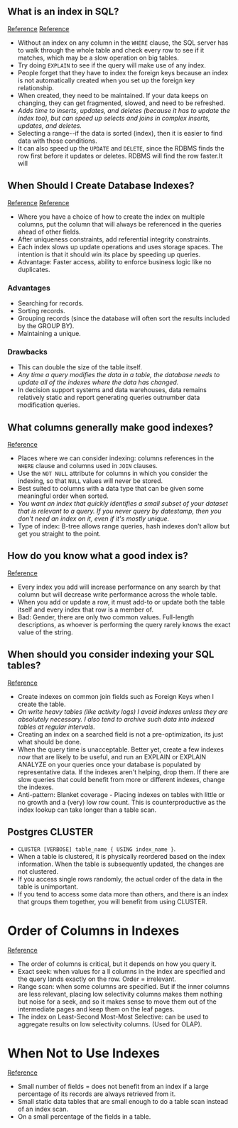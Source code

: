 ## What is an index in SQL?
[Reference](https://stackoverflow.com/questions/2955459/what-is-an-index-in-sql)
[Reference](http://csharp-video-tutorials.blogspot.com/2012/09/advantages-and-disadvantages-of-indexes.html)

- Without an index on any column in the `WHERE` clause, the SQL server has to walk through the whole table and check every row to see if it matches, which may be a slow operation on big tables.
- Try doing `EXPLAIN` to see if the query will make use of any index.
- People forget that they have to index the foreign keys because an index is not automatically created when you set up the foreign key relationship.
- When created, they need to be maintained. If your data keeps on changing, they can get fragmented, slowed, and need to be refreshed.
- *Adds time to inserts, updates, and deletes (because it has to update the index too), but can speed up selects and joins in complex inserts, updates, and deletes.*
- Selecting a range--if the data is sorted (index), then it is easier to find data with those conditions.
- It can also speed up the `UPDATE` and `DELETE`, since the RDBMS finds the row first before it updates or deletes. RDBMS will find the row faster.It will

## When Should I Create Database Indexes?
[Reference](https://stackoverflow.com/questions/2004032/when-should-i-create-database-indexes)
[Reference](http://odetocode.com/articles/70.aspx)

- Where you have a choice of how to create the index on multiple columns, put the column that will always be referenced in the queries ahead of other fields.
- After uniqueness constraints, add referential integrity constraints.
- Each index slows up update operations and uses storage spaces. The intention is that it should win its place by speeding up queries.
- Advantage: Faster access, ability to enforce business logic like no duplicates.

### Advantages

- Searching for records.
- Sorting records.
- Grouping records (since the database will often sort the results included by the GROUP BY).
- Maintaining a unique.

### Drawbacks

- This can double the size of the table itself.
- *Any time a query modifies the data in a table, the database needs to update all of the indexes where the data has changed.*
- In decision support systems and data warehouses, data remains relatively static and report generating queries outnumber data modification queries.

## What columns generally make good indexes?
[Reference](https://stackoverflow.com/questions/107132/what-columns-generally-make-good-indexes)

- Places where we can consider indexing: columns references in the `WHERE` clause and columns used in `JOIN` clauses.
- Use the `NOT NULL` attribute for columns in which you consider the indexing, so that `NULL` values will never be stored.
- Best suited to columns with a data type that can be given some meaningful order when sorted.
- *You want an index that quickly identifies a small subset of your dataset that is relevant to a query. If you never query by datestamp, then you don't need an index on it, even if it's mostly unique.*
- Type of index: B-tree allows range queries, hash indexes don't allow but get you straight to the point.

## How do you know what a good index is?
[Reference](https://stackoverflow.com/questions/79241/how-do-you-know-what-a-good-index-is)

- Every index you add will increase performance on any search by that column but will decrease write performance across the whole table.
- When you add or update a row, it must add-to or update both the table itself and every index that row is a member of.
- Bad: Gender, there are only two common values. Full-length descriptions, as whoever is performing the query rarely knows the exact value of the string.

## When should you consider indexing your SQL tables?
[Reference](https://stackoverflow.com/questions/523018/when-should-you-consider-indexing-your-sql-tables)

- Create indexes on common join fields such as Foreign Keys when I create the table.
- *On write heavy tables (like activity logs) I avoid indexes unless they are absolutely necessary. I also tend to archive such data into indexed tables at regular intervals.*
- Creating an index on a searched field is not a pre-optimization, its just what should be done.
- When the query time is unacceptable. Better yet, create a few indexes now that are likely to be useful, and run an EXPLAIN or EXPLAIN ANALYZE on your queries once your database is populated by representative data. If the indexes aren't helping, drop them. If there are slow queries that could benefit from more or different indexes, change the indexes.
- Anti-pattern: Blanket coverage - Placing indexes on tables with little or no growth and a (very) low row count. This is counterproductive as the index lookup can take longer than a table scan.

## Postgres CLUSTER

- `CLUSTER [VERBOSE] table_name { USING index_name }`.
- When a table is clustered, it is physically reordered based on the index information. When the table is subsequently updated, the changes are not clustered.
- If you access single rows randomly, the actual order of the data in the table is unimportant.
- If you tend to access some data more than others, and there is an index that groups them together, you will benefit from using CLUSTER.

# Order of Columns in Indexes
[Reference](https://stackoverflow.com/questions/2292662/how-important-is-the-order-of-columns-in-indexes)

- The order of columns is critical, but it depends on how you query it.
- Exact seek: when values for a ll columns in the index are specified and the query lands exactly on the row. Order = irrelevant.
- Range scan: when some columns are specified. But if the inner columns are less relevant, placing low selectivity columns makes them nothing but noise for a seek, and so it makes sense to move them out of the intermediate pages and keep them on the leaf pages.
- The index on Least-Second Most-Most Selective: can be used to aggregate results on low selectivity columns. (Used for OLAP).

# When Not to Use Indexes
[Reference](https://searchsqlserver.techtarget.com/feature/When-not-to-use-indexes)

- Small number of fields = does not benefit from an index if a large percentage of its records are always retrieved from it.
- Small static data tables that are small enough to do a table scan instead of an index scan.
- On a small percentage of the fields in a table.
